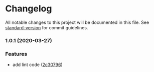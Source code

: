 # Changelog

All notable changes to this project will be documented in this file. See [standard-version](https://github.com/conventional-changelog/standard-version) for commit guidelines.

### 1.0.1 (2020-03-27)


### Features

* add lint code ([2c30796](https://github.com/w4rlock/serverless-vault-custom-plugin/commit/2c307968879903a9669ccdeb8848a513d148258d))
